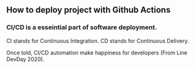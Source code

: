 ## How to deploy project with Github Actions 

### CI/CD is a esseintial part of software deployment. 

CI stands for Continuous Integration.
CD stands for Continuous Delivery.

Once told, CI/CD automation make happiness for developers (From Line DevDay 2020).




